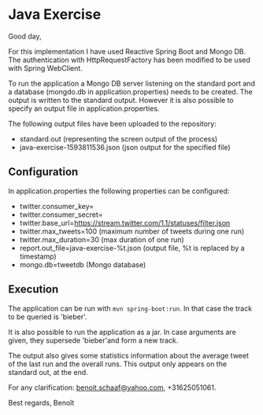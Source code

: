 # Java Exercise #

Good day,

For this implementation I have used Reactive Spring Boot and Mongo DB. The authentication with HttpRequestFactory has been modified to be used with Spring WebClient.

To run the application a Mongo DB server listening on the standard port and a database (mongdo.db in application.properties) needs to be created. The output is written to the standard output. However it is also possible to specify an output file in application.properties.

The following output files have been uploaded to the repository:
+ standard.out (representing the screen output of the process)
+ java-exercise-1593811536.json (json output for the specified file)

## Configuration ##

In application.properties the following properties can be configured:

+ twitter.consumer_key=<consumer key>
+ twitter.consumer_secret=<consumer secret>
+ twitter.base_url=https://stream.twitter.com/1.1/statuses/filter.json
+ twitter.max_tweets=100 (maximum number of tweets during one run)
+ twitter.max_duration=30 (max duration of one run)
+ report.out_file=java-exercise-%t.json (output file, %t is replaced by a timestamp)
+ mongo.db=tweetdb (Mongo database)

## Execution ##

The application can be run with `mvn spring-boot:run`. In that case the track to be queried is 'bieber'.

It is also possible to run the application as a jar. In case arguments are given, they supersede 'bieber'and form a new track.

The output also gives some statistics information about the average tweet of the last run and the overall runs. This output only appears on the standard out, at the end.

For any clarification: benoit.schaaf@yahoo.com, +31625051061.

Best regards,
Benoît




